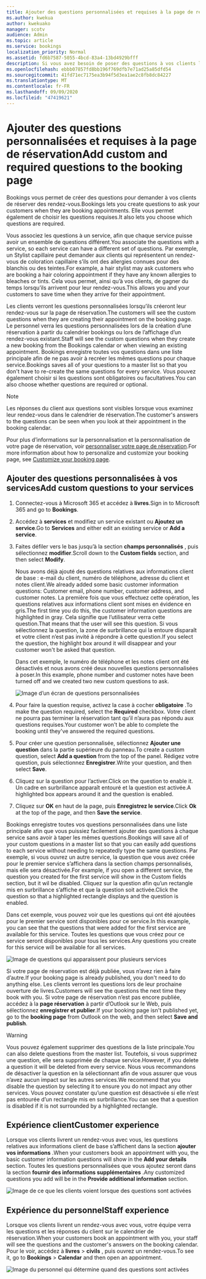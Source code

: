 ```yaml
---
title: Ajouter des questions personnalisées et requises à la page de réservation
ms.author: kwekua
author: kwekuako
manager: scotv
audience: Admin
ms.topic: article
ms.service: bookings
localization_priority: Normal
ms.assetid: fd6b7587-5055-4bcd-83a4-13bd4929bfff
description: Si vous avez besoin de poser des questions à vos clients lors de la création d’un rendez-vous avec vous en ligne, vous pouvez ajouter des questions et des questions personnalisées à la page de réservation.
ms.openlocfilehash: ebbb07857fd8bb196f769dfb7e71ad25a85dfd54
ms.sourcegitcommit: 41fd71ec7175ea3b94f5d3ea1ae2c8fb8dc84227
ms.translationtype: MT
ms.contentlocale: fr-FR
ms.lasthandoff: 09/09/2020
ms.locfileid: "47419621"
---
```

# <a name="add-custom-and-required-questions-to-the-booking-page"></a><span data-ttu-id="4817e-103">Ajouter des questions personnalisées et requises à la page de réservation</span><span class="sxs-lookup"><span data-stu-id="4817e-103">Add custom and required questions to the booking page</span></span>

<span data-ttu-id="4817e-104">Bookings vous permet de créer des questions pour demander à vos clients de réserver des rendez-vous.</span><span class="sxs-lookup"><span data-stu-id="4817e-104">Bookings lets you create questions to ask your customers when they are booking appointments.</span></span> <span data-ttu-id="4817e-105">Elle vous permet également de choisir les questions requises.</span><span class="sxs-lookup"><span data-stu-id="4817e-105">It also lets you choose which questions are required.</span></span>

<span data-ttu-id="4817e-106">Vous associez les questions à un service, afin que chaque service puisse avoir un ensemble de questions différent.</span><span class="sxs-lookup"><span data-stu-id="4817e-106">You associate the questions with a service, so each service can have a different set of questions.</span></span> <span data-ttu-id="4817e-107">Par exemple, un Stylist capillaire peut demander aux clients qui représentent un rendez-vous de coloration capillaire s’ils ont des allergies connues pour des blanchis ou des teintes.</span><span class="sxs-lookup"><span data-stu-id="4817e-107">For example, a hair stylist may ask customers who are booking a hair coloring appointment if they have any known allergies to bleaches or tints.</span></span> <span data-ttu-id="4817e-108">Cela vous permet, ainsi qu’à vos clients, de gagner du temps lorsqu’ils arrivent pour leur rendez-vous.</span><span class="sxs-lookup"><span data-stu-id="4817e-108">This allows you and your customers to save time when they arrive for their appointment.</span></span>

<span data-ttu-id="4817e-109">Les clients verront les questions personnalisées lorsqu’ils créeront leur rendez-vous sur la page de réservation.</span><span class="sxs-lookup"><span data-stu-id="4817e-109">The customers will see the custom questions when they are creating their appointment on the booking page.</span></span> <span data-ttu-id="4817e-110">Le personnel verra les questions personnalisées lors de la création d’une réservation à partir du calendrier bookings ou lors de l’affichage d’un rendez-vous existant.</span><span class="sxs-lookup"><span data-stu-id="4817e-110">Staff will see the custom questions when they create a new booking from the Bookings calendar or when viewing an existing appointment.</span></span> <span data-ttu-id="4817e-111">Bookings enregistre toutes vos questions dans une liste principale afin de ne pas avoir à recréer les mêmes questions pour chaque service.</span><span class="sxs-lookup"><span data-stu-id="4817e-111">Bookings saves all of your questions to a master list so that you don't have to re-create the same questions for every service.</span></span> <span data-ttu-id="4817e-112">Vous pouvez également choisir si les questions sont obligatoires ou facultatives.</span><span class="sxs-lookup"><span data-stu-id="4817e-112">You can also choose whether questions are required or optional.</span></span>

> [!NOTE]
> <span data-ttu-id="4817e-113">Les réponses du client aux questions sont visibles lorsque vous examinez leur rendez-vous dans le calendrier de réservation.</span><span class="sxs-lookup"><span data-stu-id="4817e-113">The customer's answers to the questions can be seen when you look at their appointment in the booking calendar.</span></span>

<span data-ttu-id="4817e-114">Pour plus d’informations sur la personnalisation et la personnalisation de votre page de réservation, voir [personnaliser votre page de réservation](customize-booking-page.md).</span><span class="sxs-lookup"><span data-stu-id="4817e-114">For more information about how to personalize and customize your booking page, see [Customize your booking page](customize-booking-page.md).</span></span>

## <a name="add-custom-questions-to-your-services"></a><span data-ttu-id="4817e-115">Ajouter des questions personnalisées à vos services</span><span class="sxs-lookup"><span data-stu-id="4817e-115">Add custom questions to your services</span></span>

1. <span data-ttu-id="4817e-116">Connectez-vous à Microsoft 365 et accédez à **livres**.</span><span class="sxs-lookup"><span data-stu-id="4817e-116">Sign in to Microsoft 365 and go to **Bookings**.</span></span>

1. <span data-ttu-id="4817e-117">Accédez à **services** et modifiez un service existant ou **Ajoutez un service**.</span><span class="sxs-lookup"><span data-stu-id="4817e-117">Go to **Services** and either edit an existing service or **Add a service**.</span></span>

1. <span data-ttu-id="4817e-118">Faites défiler vers le bas jusqu’à la section **champs personnalisés** , puis sélectionnez **modifier**.</span><span class="sxs-lookup"><span data-stu-id="4817e-118">Scroll down to the **Custom fields** section, and then select **Modify**.</span></span>

   <span data-ttu-id="4817e-119">Nous avons déjà ajouté des questions relatives aux informations client de base : e-mail du client, numéro de téléphone, adresse du client et notes client.</span><span class="sxs-lookup"><span data-stu-id="4817e-119">We already added some basic customer information questions: Customer email, phone number, customer address, and customer notes.</span></span> <span data-ttu-id="4817e-120">La première fois que vous effectuez cette opération, les questions relatives aux informations client sont mises en évidence en gris.</span><span class="sxs-lookup"><span data-stu-id="4817e-120">The first time you do this, the customer information questions are highlighted in gray.</span></span> <span data-ttu-id="4817e-121">Cela signifie que l’utilisateur verra cette question.</span><span class="sxs-lookup"><span data-stu-id="4817e-121">That means that the user will see this question.</span></span> <span data-ttu-id="4817e-122">Si vous sélectionnez la question, la zone de surbrillance qui la entoure disparaît et votre client n’est pas invité à répondre à cette question.</span><span class="sxs-lookup"><span data-stu-id="4817e-122">If you select the question, the highlight box around it will disappear and your customer won't be asked that question.</span></span>

   <span data-ttu-id="4817e-123">Dans cet exemple, le numéro de téléphone et les notes client ont été désactivés et nous avons créé deux nouvelles questions personnalisées à poser.</span><span class="sxs-lookup"><span data-stu-id="4817e-123">In this example, phone number and customer notes have been turned off and we created two new custom questions to ask.</span></span>

   ![Image d’un écran de questions personnalisées](../media/bookings-questions-custom-fields.png)

1. <span data-ttu-id="4817e-125">Pour faire la question requise, activez la case à cocher **obligatoire** .</span><span class="sxs-lookup"><span data-stu-id="4817e-125">To make the question required, select the **Required** checkbox.</span></span> <span data-ttu-id="4817e-126">Votre client ne pourra pas terminer la réservation tant qu’il n’aura pas répondu aux questions requises.</span><span class="sxs-lookup"><span data-stu-id="4817e-126">Your customer won't be able to complete the booking until they've answered the required questions.</span></span>

1. <span data-ttu-id="4817e-127">Pour créer une question personnalisée, sélectionnez **Ajouter une question** dans la partie supérieure du panneau.</span><span class="sxs-lookup"><span data-stu-id="4817e-127">To create a custom question, select **Add a question** from the top of the panel.</span></span> <span data-ttu-id="4817e-128">Rédigez votre question, puis sélectionnez **Enregistrer**.</span><span class="sxs-lookup"><span data-stu-id="4817e-128">Write your question, and then select **Save**.</span></span>

1. <span data-ttu-id="4817e-129">Cliquez sur la question pour l’activer.</span><span class="sxs-lookup"><span data-stu-id="4817e-129">Click on the question to enable it.</span></span> <span data-ttu-id="4817e-130">Un cadre en surbrillance apparaît entouré et la question est activée.</span><span class="sxs-lookup"><span data-stu-id="4817e-130">A highlighted box appears around it and the question is enabled.</span></span>

1. <span data-ttu-id="4817e-131">Cliquez sur **OK** en haut de la page, puis **Enregistrez le service**.</span><span class="sxs-lookup"><span data-stu-id="4817e-131">Click **Ok** at the top of the page, and then **Save the service**.</span></span>

<span data-ttu-id="4817e-132">Bookings enregistre toutes vos questions personnalisées dans une liste principale afin que vous puissiez facilement ajouter des questions à chaque service sans avoir à taper les mêmes questions.</span><span class="sxs-lookup"><span data-stu-id="4817e-132">Bookings will save all of your custom questions in a master list so that you can easily add questions to each service without needing to repeatedly type the same questions.</span></span> <span data-ttu-id="4817e-133">Par exemple, si vous ouvrez un autre service, la question que vous avez créée pour le premier service s’affichera dans la section champs personnalisés, mais elle sera désactivée.</span><span class="sxs-lookup"><span data-stu-id="4817e-133">For example, if you open a different service, the question you created for the first service will show in the Custom fields section, but it wil be disabled.</span></span> <span data-ttu-id="4817e-134">Cliquez sur la question afin qu’un rectangle mis en surbrillance s’affiche et que la question soit activée.</span><span class="sxs-lookup"><span data-stu-id="4817e-134">Click the question so that a highlighted rectangle displays and the question is enabled.</span></span>

<span data-ttu-id="4817e-135">Dans cet exemple, vous pouvez voir que les questions qui ont été ajoutées pour le premier service sont disponibles pour ce service.</span><span class="sxs-lookup"><span data-stu-id="4817e-135">In this example, you can see that the questions that were added for the first service are available for this service.</span></span> <span data-ttu-id="4817e-136">Toutes les questions que vous créez pour ce service seront disponibles pour tous les services.</span><span class="sxs-lookup"><span data-stu-id="4817e-136">Any questions you create for this service will be available for all services.</span></span>

   ![Image de questions qui apparaissent pour plusieurs services](../media/bookings-questions-services.png)

<span data-ttu-id="4817e-138">Si votre page de réservation est déjà publiée, vous n’avez rien à faire d’autre.</span><span class="sxs-lookup"><span data-stu-id="4817e-138">If your booking page is already published, you don't need to do anything else.</span></span> <span data-ttu-id="4817e-139">Les clients verront les questions lors de leur prochaine ouverture de livres.</span><span class="sxs-lookup"><span data-stu-id="4817e-139">Customers will see the questions the next time they book with you.</span></span> <span data-ttu-id="4817e-140">Si votre page de réservation n’est pas encore publiée, accédez à la **page réservation** à partir d’Outlook sur le Web, puis sélectionnez **enregistrer et publier**.</span><span class="sxs-lookup"><span data-stu-id="4817e-140">If your booking page isn't published yet, go to the **booking page** from Outlook on the web, and then select **Save and publish**.</span></span>

> [!WARNING]
> <span data-ttu-id="4817e-141">Vous pouvez également supprimer des questions de la liste principale.</span><span class="sxs-lookup"><span data-stu-id="4817e-141">You can also delete questions from the master list.</span></span> <span data-ttu-id="4817e-142">Toutefois, si vous supprimez une question, elle sera supprimée de chaque service.</span><span class="sxs-lookup"><span data-stu-id="4817e-142">However, if you delete a question it will be deleted from every service.</span></span> <span data-ttu-id="4817e-143">Nous vous recommandons de désactiver la question en la sélectionnant afin de vous assurer que vous n’avez aucun impact sur les autres services.</span><span class="sxs-lookup"><span data-stu-id="4817e-143">We recommend that you disable the question by selecting it to ensure you do not impact any other services.</span></span> <span data-ttu-id="4817e-144">Vous pouvez constater qu’une question est désactivée si elle n’est pas entourée d’un rectangle mis en surbrillance.</span><span class="sxs-lookup"><span data-stu-id="4817e-144">You can see that a question is disabled if it is not surrounded by a highlighted rectangle.</span></span>

## <a name="customer-experience"></a><span data-ttu-id="4817e-145">Expérience client</span><span class="sxs-lookup"><span data-stu-id="4817e-145">Customer experience</span></span>

<span data-ttu-id="4817e-146">Lorsque vos clients livrent un rendez-vous avec vous, les questions relatives aux informations client de base s’affichent dans la section **ajouter vos informations** .</span><span class="sxs-lookup"><span data-stu-id="4817e-146">When your customers book an appointment with you, the basic customer information questions will show in the **Add your details** section.</span></span> <span data-ttu-id="4817e-147">Toutes les questions personnalisées que vous ajoutez seront dans la section **fournir des informations supplémentaires** .</span><span class="sxs-lookup"><span data-stu-id="4817e-147">Any customized questions you add will be in the **Provide additional information** section.</span></span>

![Image de ce que les clients voient lorsque des questions sont activées](../media/bookings-questions-customer.png)

## <a name="staff-experience"></a><span data-ttu-id="4817e-149">Expérience du personnel</span><span class="sxs-lookup"><span data-stu-id="4817e-149">Staff experience</span></span>

<span data-ttu-id="4817e-150">Lorsque vos clients livrent un rendez-vous avec vous, votre équipe verra les questions et les réponses du client sur le calendrier de réservation.</span><span class="sxs-lookup"><span data-stu-id="4817e-150">When your customers book an appointment with you, your staff will see the questions and the customer's answers on the booking calendar.</span></span> <span data-ttu-id="4817e-151">Pour le voir, accédez à **livres** \> **civils** , puis ouvrez un rendez-vous.</span><span class="sxs-lookup"><span data-stu-id="4817e-151">To see it, go to **Bookings** \> **Calendar** and then open an appointment.</span></span>

![Image du personnel qui détermine quand des questions sont activées](../media/bookings-questions-staff.png)
